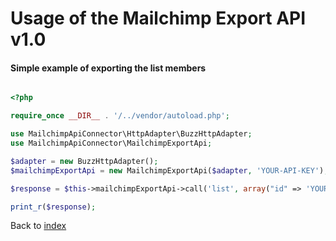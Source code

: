 # Usage of the Mailchimp Export API v1.0

#### Simple example of exporting the list members

```php

<?php

require_once __DIR__ . '/../vendor/autoload.php';

use MailchimpApiConnector\HttpAdapter\BuzzHttpAdapter;
use MailchimpApiConnector\MailchimpExportApi;

$adapter = new BuzzHttpAdapter();
$mailchimpExportApi = new MailchimpExportApi($adapter, 'YOUR-API-KEY');

$response = $this->mailchimpExportApi->call('list', array("id" => 'YOUR-LIST-ID'));

print_r($response);

```

Back to [index](index.md)
